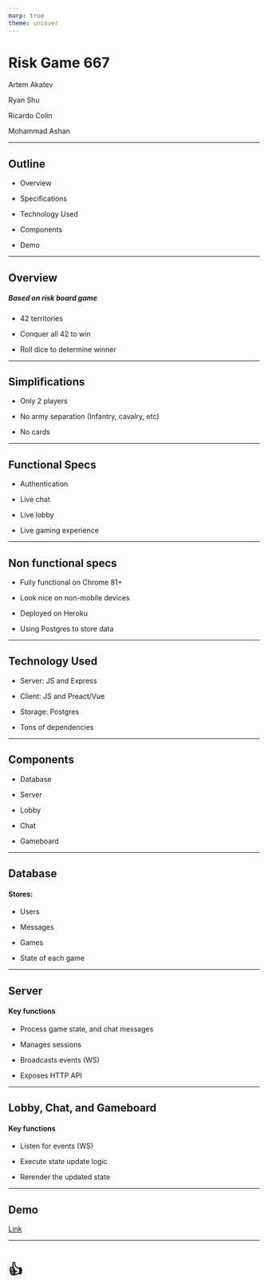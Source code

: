 ```yaml
---
marp: true
theme: uncover
---
```


<!-- theme: uncover -->

# Risk Game 667

Artem Akatev

Ryan Shu

Ricardo Colin

Mohammad Ashan

---

## Outline

- Overview

- Specifications

- Technology Used

- Components

- Demo

---


## Overview

##### Based on risk board game

- 42 territories

- Conquer all 42 to win

- Roll dice to determine winner 

---

## Simplifications

- Only 2 players

- No army separation (Infantry, cavalry, etc)

- No cards

---

## Functional Specs

- Authentication

- Live chat

- Live lobby

- Live gaming experience

---

## Non functional specs

- Fully functional on Chrome 81+

- Look nice on non-mobile devices

- Deployed on Heroku

- Using Postgres to store data

---

## Technology Used

- Server: JS and Express

- Client: JS and Preact/Vue

- Storage: Postgres

- Tons of dependencies

---


## Components

- Database

- Server

- Lobby

- Chat

- Gameboard

---

## Database

#### Stores:

- Users

- Messages

- Games

- State of each game

---

## Server

#### Key functions

- Process game state, and chat messages

- Manages sessions

- Broadcasts events (WS)

- Exposes HTTP API

---

## Lobby, Chat, and Gameboard

#### Key functions

- Listen for events (WS)

- Execute state update logic 

- Rerender the updated state


---

## Demo

[Link](https://risk-game-667.herokuapp.com/lobby)


---

# <!--fit--> :+1:
